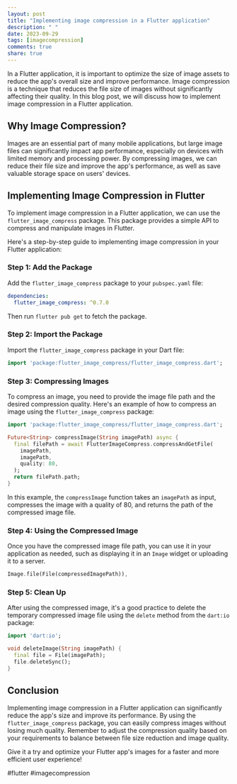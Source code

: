 ```yaml
---
layout: post
title: "Implementing image compression in a Flutter application"
description: " "
date: 2023-09-29
tags: [imagecompression]
comments: true
share: true
---
```


In a Flutter application, it is important to optimize the size of image assets to reduce the app's overall size and improve performance. Image compression is a technique that reduces the file size of images without significantly affecting their quality. In this blog post, we will discuss how to implement image compression in a Flutter application.

## Why Image Compression?

Images are an essential part of many mobile applications, but large image files can significantly impact app performance, especially on devices with limited memory and processing power. By compressing images, we can reduce their file size and improve the app's performance, as well as save valuable storage space on users' devices.

## Implementing Image Compression in Flutter

To implement image compression in a Flutter application, we can use the `flutter_image_compress` package. This package provides a simple API to compress and manipulate images in Flutter.

Here's a step-by-step guide to implementing image compression in your Flutter application:

### Step 1: Add the Package

Add the `flutter_image_compress` package to your `pubspec.yaml` file:

```yaml
dependencies:
  flutter_image_compress: ^0.7.0
```

Then run `flutter pub get` to fetch the package.

### Step 2: Import the Package

Import the `flutter_image_compress` package in your Dart file:

```dart
import 'package:flutter_image_compress/flutter_image_compress.dart';
```

### Step 3: Compressing Images

To compress an image, you need to provide the image file path and the desired compression quality. Here's an example of how to compress an image using the `flutter_image_compress` package:

```dart
import 'package:flutter_image_compress/flutter_image_compress.dart';

Future<String> compressImage(String imagePath) async {
  final filePath = await FlutterImageCompress.compressAndGetFile(
    imagePath,
    imagePath,
    quality: 80,
  );
  return filePath.path;
}
```

In this example, the `compressImage` function takes an `imagePath` as input, compresses the image with a quality of 80, and returns the path of the compressed image file.

### Step 4: Using the Compressed Image

Once you have the compressed image file path, you can use it in your application as needed, such as displaying it in an `Image` widget or uploading it to a server.

```dart
Image.file(File(compressedImagePath)),
```

### Step 5: Clean Up

After using the compressed image, it's a good practice to delete the temporary compressed image file using the `delete` method from the `dart:io` package:

```dart
import 'dart:io';

void deleteImage(String imagePath) {
  final file = File(imagePath);
  file.deleteSync();
}
```

## Conclusion

Implementing image compression in a Flutter application can significantly reduce the app's size and improve its performance. By using the `flutter_image_compress` package, you can easily compress images without losing much quality. Remember to adjust the compression quality based on your requirements to balance between file size reduction and image quality.

Give it a try and optimize your Flutter app's images for a faster and more efficient user experience!

#flutter #imagecompression